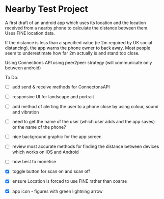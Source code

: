 
# Nearby Test Project

A first draft of an android app which uses its location and the location received from a nearby
 phone to calculate the distance between them. Uses FINE location data.
 
If the distance is less than a specified value (ie 2m required by UK social distancing), the app
 warns the phone owner to back away. Most people seem to underestimate how far 2m actually is and stand too close.

Using Connections API using peer2peer strategy (will communicate only between android)


To Do:

- [ ] add send & receive methods for ConnectonsAPI 
- [ ] responsive UI for landscape and portrait
- [ ] add method of alerting the user to a phone close by using colour, sound and vibration
- [ ] need to get the name of the user (which user adds and the app saves) or the name of the
 phone? 
- [ ] nice background graphic for the app screen

- [ ] review most accurate methods for finding the distance between devices which works on iOS
 and Android
- [ ] how best to monetise

- [x] toggle button for scan on and scan off 
- [x] ensure Location is forced to use FINE rather than coarse
- [x] app icon - figures with green lightning arrow


